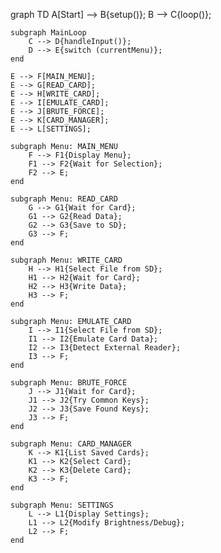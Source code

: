 graph TD
    A[Start] --> B{setup()};
    B --> C{loop()};

    subgraph MainLoop
        C --> D{handleInput()};
        D --> E{switch (currentMenu)};
    end

    E --> F[MAIN_MENU];
    E --> G[READ_CARD];
    E --> H[WRITE_CARD];
    E --> I[EMULATE_CARD];
    E --> J[BRUTE_FORCE];
    E --> K[CARD_MANAGER];
    E --> L[SETTINGS];

    subgraph Menu: MAIN_MENU
        F --> F1{Display Menu};
        F1 --> F2{Wait for Selection};
        F2 --> E;
    end

    subgraph Menu: READ_CARD
        G --> G1{Wait for Card};
        G1 --> G2{Read Data};
        G2 --> G3{Save to SD};
        G3 --> F;
    end

    subgraph Menu: WRITE_CARD
        H --> H1{Select File from SD};
        H1 --> H2{Wait for Card};
        H2 --> H3{Write Data};
        H3 --> F;
    end

    subgraph Menu: EMULATE_CARD
        I --> I1{Select File from SD};
        I1 --> I2{Emulate Card Data};
        I2 --> I3{Detect External Reader};
        I3 --> F;
    end

    subgraph Menu: BRUTE_FORCE
        J --> J1{Wait for Card};
        J1 --> J2{Try Common Keys};
        J2 --> J3{Save Found Keys};
        J3 --> F;
    end

    subgraph Menu: CARD_MANAGER
        K --> K1{List Saved Cards};
        K1 --> K2{Select Card};
        K2 --> K3{Delete Card};
        K3 --> F;
    end

    subgraph Menu: SETTINGS
        L --> L1{Display Settings};
        L1 --> L2{Modify Brightness/Debug};
        L2 --> F;
    end
